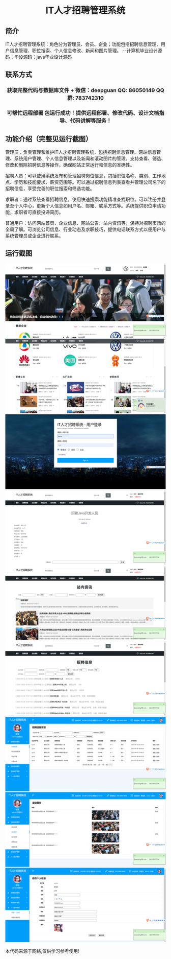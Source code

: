 <p><h1 align="center">IT人才招聘管理系统</h1></p>

## 简介
IT人才招聘管理系统：角色分为管理员、会员、企业；功能包括招聘信息管理、用户信息管理、职位搜索、个人信息修改、新闻和图片管理。    --计算机毕业设计源码；毕设源码；java毕业设计源码


## 联系方式
<p><h3 align="center">获取完整代码与数据库文件 + 微信：deepguan QQ: 86050149 QQ群: 783742310</h3></p>
<p><h3 align="center">可帮忙远程部署 包运行成功！提供远程部署、修改代码、设计文档指导、代码讲解等服务！</h3></p>

## 功能介绍（完整见运行截图）
管理员：负责管理和维护IT人才招聘管理系统，包括招聘信息管理、网站信息管理、系统用户管理、个人信息管理以及新闻和滚动图片的管理。支持查看、筛选、修改和删除招聘信息等操作，确保网站正常运行和信息的准确性。

招聘人员：可以使用系统发布和管理招聘岗位信息，包括职位名称、类别、工作地点、学历和技能要求、薪资范围等。可以通过招聘信息列表查看并管理公司名下的招聘信息，享受完善的职位搜索和筛选功能。

求职者：通过系统查看招聘信息，使用快速搜索功能精准查找职位。可以注册并登录至个人中心，更新个人信息如用户名、邮箱、联系方式等。系统提供职位申请功能，求职者可直接投递简历。

普通用户：访问网站首页、企业信息、网站公告、站内资讯等，保持对招聘市场的全局了解。可浏览公司信息、行业动态及求职技巧，提供电话联系方式以便用户与系统管理员或企业进行联系。


## 运行截图
![](imgs/588112-20231109121720498-1076409944.png)
![](imgs/588112-20231109121725899-2016882895.png)
![](imgs/588112-20231109121730714-119730790.png)
![](imgs/588112-20231109121739082-2057626032.png)
![](imgs/588112-20231109121744076-326737210.png)
![](imgs/588112-20231109121748551-483737026.png)
![](imgs/588112-20231109121752731-1910522035.png)
![](imgs/588112-20231109121756484-1386375827.png)
![](imgs/588112-20231109121800365-1803804775.png)

<p>本代码来源于网络,仅供学习参考使用!</p>
